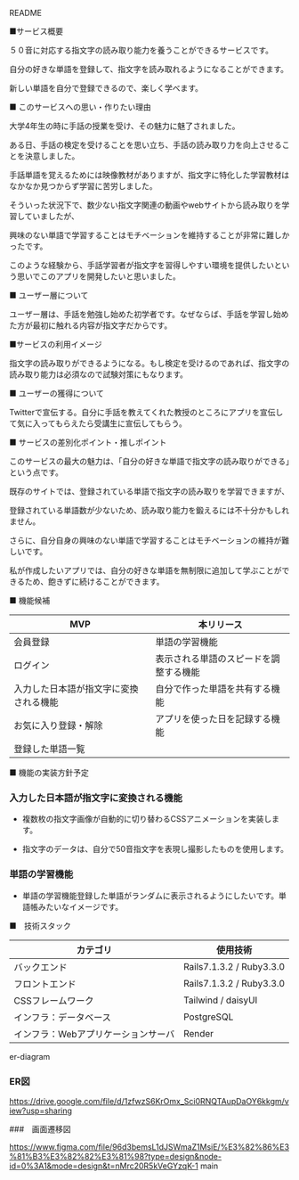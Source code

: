 README

■サービス概要

５０音に対応する指文字の読み取り能力を養うことができるサービスです。

自分の好きな単語を登録して、指文字を読み取れるようになることができます。

新しい単語を自分で登録できるので、楽しく学べます。

■ このサービスへの思い・作りたい理由

大学4年生の時に手話の授業を受け、その魅力に魅了されました。

ある日、手話の検定を受けることを思い立ち、手話の読み取り力を向上させることを決意しました。

手話単語を覚えるためには映像教材がありますが、指文字に特化した学習教材はなかなか見つからず学習に苦労しました。

そういった状況下で、数少ない指文字関連の動画やwebサイトから読み取りを学習していましたが、

興味のない単語で学習することはモチベーションを維持することが非常に難しかったです。

このような経験から、手話学習者が指文字を習得しやすい環境を提供したいという思いでこのアプリを開発したいと思いました。

■ ユーザー層について

ユーザー層は、手話を勉強し始めた初学者です。なぜならば、手話を学習し始めた方が最初に触れる内容が指文字だからです。

■サービスの利用イメージ

指文字の読み取りができるようになる。もし検定を受けるのであれば、指文字の読み取り能力は必須なので試験対策にもなります。

■ ユーザーの獲得について

Twitterで宣伝する。自分に手話を教えてくれた教授のところにアプリを宣伝して気に入ってもらえたら受講生に宣伝してもらう。

■ サービスの差別化ポイント・推しポイント

このサービスの最大の魅力は、「自分の好きな単語で指文字の読み取りができる」という点です。

既存のサイトでは、登録されている単語で指文字の読み取りを学習できますが、

登録されている単語数が少ないため、読み取り能力を鍛えるには不十分かもしれません。

さらに、自分自身の興味のない単語で学習することはモチベーションの維持が難しいです。

私が作成したいアプリでは、自分の好きな単語を無制限に追加して学ぶことができるため、飽きずに続けることができます。

■ 機能候補

| MVP                                    | 本リリース                             | 
| -------------------------------------- | -------------------------------------- | 
| 会員登録                               | 単語の学習機能                         | 
| ログイン                               | 表示される単語のスピードを調整する機能 | 
| 入力した日本語が指文字に変換される機能 | 自分で作った単語を共有する機能         | 
| お気に入り登録・解除                   | アプリを使った日を記録する機能         | 
| 登録した単語一覧                       |                                        | 

■ 機能の実装方針予定

  ### 入力した日本語が指文字に変換される機能

  * 複数枚の指文字画像が自動的に切り替わるCSSアニメーションを実装します。

  * 指文字のデータは、自分で50音指文字を表現し撮影したものを使用します。

  ### 単語の学習機能

  * 単語の学習機能登録した単語がランダムに表示されるようにしたいです。単語帳みたいなイメージです。

■　技術スタック

| カテゴリ                            | 使用技術                 | 
| ----------------------------------- | ------------------------ | 
| バックエンド                        | Rails7.1.3.2 / Ruby3.3.0 | 
| フロントエンド                      | Rails7.1.3.2 / Ruby3.3.0 | 
| CSSフレームワーク                   | Tailwind / daisyUI       | 
| インフラ：データベース              | PostgreSQL               | 
| インフラ：Webアプリケーションサーバ | Render                   | 

er-diagram








### ER図

https://drive.google.com/file/d/1zfwzS6KrOmx_Sci0RNQTAupDaOY6kkgm/view?usp=sharing

###　画面遷移図

https://www.figma.com/file/96d3bemsL1dJSWmaZ1MsiE/%E3%82%86%E3%81%B3%E3%82%82%E3%81%98?type=design&node-id=0%3A1&mode=design&t=nMrc20R5kVeGYzqK-1
main
